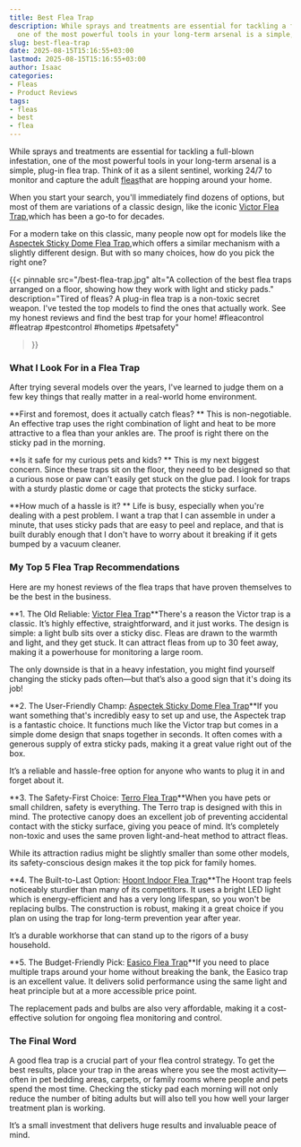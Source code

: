 ```yaml
---
title: Best Flea Trap
description: While sprays and treatments are essential for tackling a full-blown infestation,
  one of the most powerful tools in your long-term arsenal is a simple, plug-in...
slug: best-flea-trap
date: 2025-08-15T15:16:55+03:00
lastmod: 2025-08-15T15:16:55+03:00
author: Isaac
categories:
- Fleas
- Product Reviews
tags:
- fleas
- best
- flea
---
```

While sprays and treatments are essential for tackling a full-blown infestation, one of the most powerful tools in your long-term arsenal is a simple, plug-in flea trap. Think of it as a silent sentinel, working 24/7 to monitor and capture the adult [fleas](https://pestpolicy.com/best-flea-carpet-powder/)that are hopping around your home.

When you start your search, you'll immediately find dozens of options, but most of them are variations of a classic design, like the iconic <span style="color: red; ">[Victor Flea Trap](https://www.amazon.com/dp/B000668Z96/?tag=p-policy-20)</span>,which has been a go-to for decades.

For a modern take on this classic, many people now opt for models like the <span style="color: red; ">[Aspectek Sticky Dome Flea Trap](https://www.amazon.com/dp/B01MEG8LKK/?tag=p-policy-20)</span>,which offers a similar mechanism with a slightly different design. But with so many choices, how do you pick the right one?

{{< pinnable
    src="/best-flea-trap.jpg"
    alt="A collection of the best flea traps arranged on a floor, showing how they work with light and sticky pads."
    description="Tired of fleas? A plug-in flea trap is a non-toxic secret weapon. I've tested the top models to find the ones that actually work. See my honest reviews and find the best trap for your home! #fleacontrol #fleatrap #pestcontrol #hometips #petsafety"
>}}

###  What I Look For in a Flea Trap

After trying several models over the years, I've learned to judge them on a few key things that really matter in a real-world home environment.

**First and foremost, does it actually catch fleas? ** This is non-negotiable. An effective trap uses the right combination of light and heat to be more attractive to a flea than your ankles are. The proof is right there on the sticky pad in the morning.

**Is it safe for my curious pets and kids? ** This is my next biggest concern. Since these traps sit on the floor, they need to be designed so that a curious nose or paw can't easily get stuck on the glue pad. I look for traps with a sturdy plastic dome or cage that protects the sticky surface.

**How much of a hassle is it? ** Life is busy, especially when you're dealing with a pest problem. I want a trap that I can assemble in under a minute, that uses sticky pads that are easy to peel and replace, and that is built durably enough that I don't have to worry about it breaking if it gets bumped by a vacuum cleaner.

###  My Top 5 Flea Trap Recommendations

Here are my honest reviews of the flea traps that have proven themselves to be the best in the business.

**1. The Old Reliable: [Victor Flea Trap](https://www.amazon.com/dp/B000668Z96/?tag=p-policy-20)**There's a reason the Victor trap is a classic. It’s highly effective, straightforward, and it just works. The design is simple: a light bulb sits over a sticky disc. Fleas are drawn to the warmth and light, and they get stuck. It can attract fleas from up to 30 feet away, making it a powerhouse for monitoring a large room.

The only downside is that in a heavy infestation, you might find yourself changing the sticky pads often—but that’s also a good sign that it's doing its job!

**2. The User-Friendly Champ: [Aspectek Sticky Dome Flea Trap](https://www.amazon.com/dp/B01MEG8LKK/?tag=p-policy-20)**If you want something that's incredibly easy to set up and use, the Aspectek trap is a fantastic choice. It functions much like the Victor trap but comes in a simple dome design that snaps together in seconds. It often comes with a generous supply of extra sticky pads, making it a great value right out of the box.

It’s a reliable and hassle-free option for anyone who wants to plug it in and forget about it.

**3. The Safety-First Choice: [Terro Flea Trap](https://www.amazon.com/dp/B08C4JTZFL/?tag=p-policy-20)**When you have pets or small children, safety is everything. The Terro trap is designed with this in mind. The protective canopy does an excellent job of preventing accidental contact with the sticky surface, giving you peace of mind. It’s completely non-toxic and uses the same proven light-and-heat method to attract fleas.

While its attraction radius might be slightly smaller than some other models, its safety-conscious design makes it the top pick for family homes.

**4. The Built-to-Last Option: [Hoont Indoor Flea Trap](https://www.amazon.com/dp/B08C4JTZFL/?tag=p-policy-20)**The Hoont trap feels noticeably sturdier than many of its competitors. It uses a bright LED light which is energy-efficient and has a very long lifespan, so you won't be replacing bulbs. The construction is robust, making it a great choice if you plan on using the trap for long-term prevention year after year.

It’s a durable workhorse that can stand up to the rigors of a busy household.

**5. The Budget-Friendly Pick: [Easico Flea Trap](https://www.amazon.com/dp/B09NBKKQSZ/?tag=p-policy-20)**If you need to place multiple traps around your home without breaking the bank, the Easico trap is an excellent value. It delivers solid performance using the same light and heat principle but at a more accessible price point.

The replacement pads and bulbs are also very affordable, making it a cost-effective solution for ongoing flea monitoring and control.

###  The Final Word

A good flea trap is a crucial part of your flea control strategy. To get the best results, place your trap in the areas where you see the most activity—often in pet bedding areas, carpets, or family rooms where people and pets spend the most time. Checking the sticky pad each morning will not only reduce the number of biting adults but will also tell you how well your larger treatment plan is working.

It’s a small investment that delivers huge results and invaluable peace of mind.

